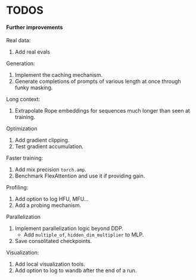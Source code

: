 # TODOS

#### Further improvements

Real data:
1. Add real evals

Generation:
1. Implement the caching mechanism.
1. Generate completions of prompts of various length at once through funky masking.

Long context:
1. Extrapolate Rope embeddings for sequences much longer than seen at training.

Optimization
1. Add gradient clipping.
1. Test gradient accumulation.

Faster training:
1. Add mix precision `torch.amp`.
1. Benchmark FlexAttention and use it if providing gain.

Profiling:
1. Add option to log HFU, MFU...
1. Add a probing mechanism.

Parallelization
1. Implement parallelization logic beyond DDP.
    - Add `multiple_of`, `hidden_dim_multiplier` to MLP.
1. Save consolitated checkpoints.

Visualization:
1. Add local visualization tools.
1. Add option to log to wandb after the end of a run.
